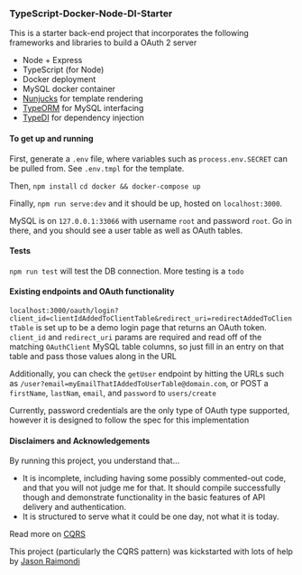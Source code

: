 ### TypeScript-Docker-Node-DI-Starter

This is a starter back-end project that incorporates the following frameworks and libraries to build a OAuth 2 server
- Node + Express
- TypeScript (for Node)
- Docker deployment
- MySQL docker container
- [Nunjucks](https://github.com/mozilla/nunjucks) for template rendering
- [TypeORM](https://github.com/typeorm/typeorm) for MySQL interfacing
- [TypeDI](https://github.com/typestack/typedi) for dependency injection


#### To get up and running

First, generate a `.env` file, where variables such as `process.env.SECRET` can be pulled from. See `.env.tmpl` for the template.

Then,
`npm install`
`cd docker && docker-compose up`

Finally, `npm run serve:dev` and it should be up, hosted on `localhost:3000`. 

MySQL is on `127.0.0.1:33066` with username `root` and password `root`. Go in there, and you should see a user table as well as OAuth tables.


#### Tests

`npm run test` will test the DB connection. More testing is a `todo`


#### Existing endpoints and OAuth functionality

`localhost:3000/oauth/login?client_id=clientIdAddedToClientTable&redirect_uri=redirectAddedToClientTable` is set up to be a demo login page that returns an OAuth token. `client_id` and `redirect_uri` params are required and read off of the matching `OAuthClient` MySQL table columns, so just fill in an entry on that table and pass those values along in the URL

Additionally, you can check the `getUser` endpoint by hitting the URLs such as `/user?email=myEmailThatIAddedToUserTable@domain.com`, or POST a `firstName`, `lastNam`, `email`, and `password` to `users/create`

Currently, password credentials are the only type of OAuth type supported, however it is designed to follow the spec for this implementation


#### Disclaimers and Acknowledgements

By running this project, you understand that...
- It is incomplete, including having some possibly commented-out code, and that you will not judge me for that. It should compile successfully though and demonstrate functionality in the basic features of API delivery and authentication.
- It is structured to serve what it could be one day, not what it is today.

Read more on [CQRS](https://martinfowler.com/bliki/CQRS.html)

This project (particularly the CQRS pattern) was kickstarted with lots of help by [Jason Raimondi](https://github.com/jasonraimondi)

